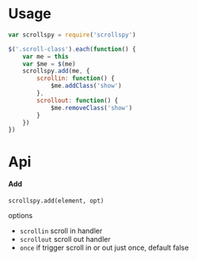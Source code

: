 Usage
===

```js
var scrollspy = require('scrollspy')

$('.scroll-class').each(function() {
	var me = this
	var $me = $(me)
	scrollspy.add(me, {
		scrollin: function() {
			$me.addClass('show')
		},
		scrollout: function() {
			$me.removeClass('show')
		}
	})
})
```

Api
===

#### Add

`scrollspy.add(element, opt)`

options

- `scrollin` scroll in handler
- `scrollout` scroll out handler
- `once` if trigger scroll in or out just once, default false
